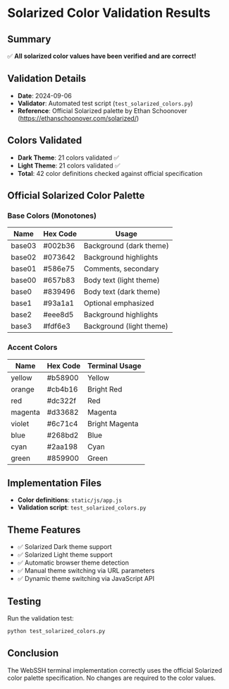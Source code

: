 # Solarized Color Validation Results

## Summary
✅ **All solarized color values have been verified and are correct!**

## Validation Details
- **Date**: 2024-09-06
- **Validator**: Automated test script (`test_solarized_colors.py`)
- **Reference**: Official Solarized palette by Ethan Schoonover (https://ethanschoonover.com/solarized/)

## Colors Validated
- **Dark Theme**: 21 colors validated ✅
- **Light Theme**: 21 colors validated ✅
- **Total**: 42 color definitions checked against official specification

## Official Solarized Color Palette

### Base Colors (Monotones)
| Name   | Hex Code | Usage                    |
|--------|----------|--------------------------|
| base03 | #002b36  | Background (dark theme)  |
| base02 | #073642  | Background highlights    |
| base01 | #586e75  | Comments, secondary      |
| base00 | #657b83  | Body text (light theme) |
| base0  | #839496  | Body text (dark theme)  |
| base1  | #93a1a1  | Optional emphasized      |
| base2  | #eee8d5  | Background highlights    |
| base3  | #fdf6e3  | Background (light theme) |

### Accent Colors
| Name    | Hex Code | Terminal Usage    |
|---------|----------|-------------------|
| yellow  | #b58900  | Yellow            |
| orange  | #cb4b16  | Bright Red        |
| red     | #dc322f  | Red               |
| magenta | #d33682  | Magenta           |
| violet  | #6c71c4  | Bright Magenta    |
| blue    | #268bd2  | Blue              |
| cyan    | #2aa198  | Cyan              |
| green   | #859900  | Green             |

## Implementation Files
- **Color definitions**: `static/js/app.js`
- **Validation script**: `test_solarized_colors.py`

## Theme Features
- ✅ Solarized Dark theme support
- ✅ Solarized Light theme support  
- ✅ Automatic browser theme detection
- ✅ Manual theme switching via URL parameters
- ✅ Dynamic theme switching via JavaScript API

## Testing
Run the validation test:
```bash
python test_solarized_colors.py
```

## Conclusion
The WebSSH terminal implementation correctly uses the official Solarized color palette specification. No changes are required to the color values.